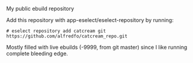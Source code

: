 My public ebuild repository

Add this repository with app-eselect/eselect-repository by running:

    # eselect repository add catcream git https://github.com/alfredfo/catcream_repo.git
    
Mostly filled with live ebuilds (-9999, from git master) since I like running complete bleeding edge.
